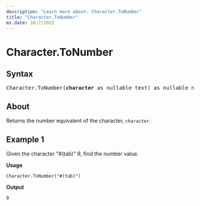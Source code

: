 ```yaml
---
description: "Learn more about: Character.ToNumber"
title: "Character.ToNumber"
ms.date: 10/7/2022
---
```

# Character.ToNumber

## Syntax

<pre>
Character.ToNumber(<b>character</b> as nullable text) as nullable number
</pre>

## About

Returns the number equivalent of the character, `character`.

## Example 1

Given the character "#(tab)" 9, find the number value.

**Usage**

```powerquery-m
Character.ToNumber("#(tab)")
```

**Output**

`9`

